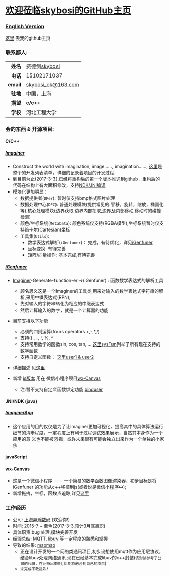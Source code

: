 # [欢迎莅临skybosi的GitHub主页](https://skybosi.github.io/)

### [English Version](./README.md)

[这里](https://github.com/skybosi) 去我的github主页

### 联系鄙人:

|          |            |
----------:|:-------------
__姓名__   |  费德剑[skybosi](https://github.com/skybosi)
__电话__   |  15102171037
__email__  |  <skybosi_ok@163.com>
__驻地__   |  中国，上海
__期望__   |  __c/c++__
__学校__   |  河北工程大学

### 会的东西 & 开源项目:

#### __C/C++__

##### [Imaginer](https://github.com/skybosi/Imaginer)
- Construct the world with imagination, image......, imagination......, [这里](https://github.com/skybosi/skybosi.github.io/blob/master/Imaginer%E8%BF%9B%E5%B1%95.md)是整个的开发列表清单，详细的记录着项目的开发过程
- 到目前为止(2017-3-3),已经将重构后的第一个版本推送到github，重构后的代码在结构上有大面积修改，支持[NDK/JNI编译](https://github.com/skybosi/Imaginer#android)
- 模块化更加明显：
    - 数据提供者(`DPer`): 暂时仅支持bmp格式图片处理
    - 数据处理中心(`DPC`): 普通处理模块(提供常见的:平移，旋转，缩放，椭圆化等),核心处理模块(边界获取,边界内部扣取,边界及内部移动,移动时的碰撞检测)
    - 颜色/坐标系统(`MetaData`): 颜色系统仅支持(RGBA模型),坐标系统暂时仅支持笛卡尔(Cartesian)坐标
    - 工具集(`Utils`):
        - 数学表达式解析(`iGenfuner`)： 完成，有待优化，详见[iGenfuner](https://github.com/skybosi/iGenfuner) 
        - 坐标变换: 有待完善
        - 矩阵/向量操作: 基本完成,有待完善
##### [iGenfuner](https://github.com/skybosi/iGenfuner) 
- [Imaginer](https://github.com/skybosi/Imaginer)-Generate-function-er =>(iGenfuner) : 函数数学表达式的解析工具
    - 顾名思义这是一个Imaginer的工具类,用来对输入的数学表达式字符串的解析,采用中缀表达式(RPN);
    - 先对输入的字符串转化为相应的中缀表达式
    - 然后计算输入的数字，就是一个计算器的功能

- 目前支持以下功能
    - 必须的四则运算(fours operators +,-,*,/)
    - 支持() , -, !, %, ^ 
    - 支持常用数学的函数sin, cos, tan, ...  [这里sysFun](https://github.com/skybosi/iGenfuner/blob/master/README.md#function)列举了所有现在支持的数学函数
    - 支持自定义函数：  [这里user1 & user2](https://github.com/skybosi/iGenfuner/blob/master/README.md#function)

- 详细描述 见[这里](https://github.com/skybosi/iGenfuner/blob/master/README.md)
- 新增 [js版本](https://github.com/skybosi/wx-Canvas/tree/master/lib) 用在 微信小程序项目[wx-Canvas](https://github.com/skybosi/wx-Canvas) 
    - 注:暂不支持自定义函数绑定功能 [binduser](https://github.com/skybosi/iGenfuner/blob/master/README.md#function)

#### __JNI/NDK (java)__

#####  [ImaginerApp](https://github.com/skybosi/ImaginerApp)
- 这个应用的目的仅仅是为了让Imaginer更加可视化，提高其中的具体算法运行细节的清晰程度，一定程度上有利于过程调试效果展示，当然其本身作为一个应用的意 义也不能被忽视，或许未来很有可能会独立出来作为一个单独的小家伙

#### __javaScript__

####  [wx-Canvas](https://github.com/skybosi/wx-Canvas)
- 这是一个微信小程序 —— 一个简易的数学函数图像渲染器，初步目标是将 iGenfuner 的功能从c++移植到js(或者说是微信小程序中);
- 新增拖拽，坐标，函数点追踪,详见[这里](https://github.com/skybosi/wx-Canvas#example)

### 工作经历

- 公司: [上海异瀚数码](http://www.xor-media.tv/) (欢迎你!)
- 时间: 2015-7 ~ 至今(2017-3-3,预计3月底离职)
- 具体职责:bug 处理,模块完善开发
- 经验总结: [MQTT](http://mqtt.org/),  [libuv](http://libuv.org/) 等一定程度的熟悉和掌握
- 导致的结果: [maomao](https://github.com/skybosi/maomao)
    - 正在设计开发的一个网络类通讯项目,初步设想使用mqtt作为应用层协议，结合libuv处理网络通讯.现在已经基本完成libuv的c++封装(`该封装参考了公司的代码，在此特出申明,后期将融合到自己的项目`)
    - `未完成不敢乱吹!`



